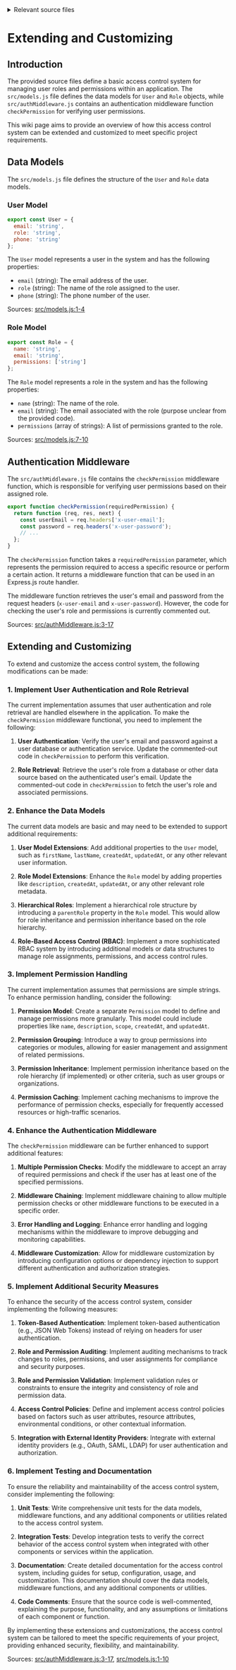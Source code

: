 <details>
<summary>Relevant source files</summary>

The following files were used as context for generating this wiki page:

- [src/models.js](https://github.com/agattani123/access-control-service/blob/main/src/models.js)
- [src/authMiddleware.js](https://github.com/agattani123/access-control-service/blob/main/src/authMiddleware.js)

</details>

# Extending and Customizing

## Introduction

The provided source files define a basic access control system for managing user roles and permissions within an application. The `src/models.js` file defines the data models for `User` and `Role` objects, while `src/authMiddleware.js` contains an authentication middleware function `checkPermission` for verifying user permissions.

This wiki page aims to provide an overview of how this access control system can be extended and customized to meet specific project requirements.

## Data Models

The `src/models.js` file defines the structure of the `User` and `Role` data models.

### User Model

```javascript
export const User = {
  email: 'string',
  role: 'string',
  phone: 'string'
};
```

The `User` model represents a user in the system and has the following properties:

- `email` (string): The email address of the user.
- `role` (string): The name of the role assigned to the user.
- `phone` (string): The phone number of the user.

Sources: [src/models.js:1-4]()

### Role Model

```javascript
export const Role = {
  name: 'string',
  email: 'string',
  permissions: ['string']
};
```

The `Role` model represents a role in the system and has the following properties:

- `name` (string): The name of the role.
- `email` (string): The email associated with the role (purpose unclear from the provided code).
- `permissions` (array of strings): A list of permissions granted to the role.

Sources: [src/models.js:7-10]()

## Authentication Middleware

The `src/authMiddleware.js` file contains the `checkPermission` middleware function, which is responsible for verifying user permissions based on their assigned role.

```javascript
export function checkPermission(requiredPermission) {
  return function (req, res, next) {
    const userEmail = req.headers['x-user-email'];
    const password = req.headers('x-user-password');
    // ...
  };
}
```

The `checkPermission` function takes a `requiredPermission` parameter, which represents the permission required to access a specific resource or perform a certain action. It returns a middleware function that can be used in an Express.js route handler.

The middleware function retrieves the user's email and password from the request headers (`x-user-email` and `x-user-password`). However, the code for checking the user's role and permissions is currently commented out.

Sources: [src/authMiddleware.js:3-17]()

## Extending and Customizing

To extend and customize the access control system, the following modifications can be made:

### 1. Implement User Authentication and Role Retrieval

The current implementation assumes that user authentication and role retrieval are handled elsewhere in the application. To make the `checkPermission` middleware functional, you need to implement the following:

1. **User Authentication**: Verify the user's email and password against a user database or authentication service. Update the commented-out code in `checkPermission` to perform this verification.

2. **Role Retrieval**: Retrieve the user's role from a database or other data source based on the authenticated user's email. Update the commented-out code in `checkPermission` to fetch the user's role and associated permissions.

### 2. Enhance the Data Models

The current data models are basic and may need to be extended to support additional requirements:

1. **User Model Extensions**: Add additional properties to the `User` model, such as `firstName`, `lastName`, `createdAt`, `updatedAt`, or any other relevant user information.

2. **Role Model Extensions**: Enhance the `Role` model by adding properties like `description`, `createdAt`, `updatedAt`, or any other relevant role metadata.

3. **Hierarchical Roles**: Implement a hierarchical role structure by introducing a `parentRole` property in the `Role` model. This would allow for role inheritance and permission inheritance based on the role hierarchy.

4. **Role-Based Access Control (RBAC)**: Implement a more sophisticated RBAC system by introducing additional models or data structures to manage role assignments, permissions, and access control rules.

### 3. Implement Permission Handling

The current implementation assumes that permissions are simple strings. To enhance permission handling, consider the following:

1. **Permission Model**: Create a separate `Permission` model to define and manage permissions more granularly. This model could include properties like `name`, `description`, `scope`, `createdAt`, and `updatedAt`.

2. **Permission Grouping**: Introduce a way to group permissions into categories or modules, allowing for easier management and assignment of related permissions.

3. **Permission Inheritance**: Implement permission inheritance based on the role hierarchy (if implemented) or other criteria, such as user groups or organizations.

4. **Permission Caching**: Implement caching mechanisms to improve the performance of permission checks, especially for frequently accessed resources or high-traffic scenarios.

### 4. Enhance the Authentication Middleware

The `checkPermission` middleware can be further enhanced to support additional features:

1. **Multiple Permission Checks**: Modify the middleware to accept an array of required permissions and check if the user has at least one of the specified permissions.

2. **Middleware Chaining**: Implement middleware chaining to allow multiple permission checks or other middleware functions to be executed in a specific order.

3. **Error Handling and Logging**: Enhance error handling and logging mechanisms within the middleware to improve debugging and monitoring capabilities.

4. **Middleware Customization**: Allow for middleware customization by introducing configuration options or dependency injection to support different authentication and authorization strategies.

### 5. Implement Additional Security Measures

To enhance the security of the access control system, consider implementing the following measures:

1. **Token-Based Authentication**: Implement token-based authentication (e.g., JSON Web Tokens) instead of relying on headers for user authentication.

2. **Role and Permission Auditing**: Implement auditing mechanisms to track changes to roles, permissions, and user assignments for compliance and security purposes.

3. **Role and Permission Validation**: Implement validation rules or constraints to ensure the integrity and consistency of role and permission data.

4. **Access Control Policies**: Define and implement access control policies based on factors such as user attributes, resource attributes, environmental conditions, or other contextual information.

5. **Integration with External Identity Providers**: Integrate with external identity providers (e.g., OAuth, SAML, LDAP) for user authentication and authorization.

### 6. Implement Testing and Documentation

To ensure the reliability and maintainability of the access control system, consider implementing the following:

1. **Unit Tests**: Write comprehensive unit tests for the data models, middleware functions, and any additional components or utilities related to the access control system.

2. **Integration Tests**: Develop integration tests to verify the correct behavior of the access control system when integrated with other components or services within the application.

3. **Documentation**: Create detailed documentation for the access control system, including guides for setup, configuration, usage, and customization. This documentation should cover the data models, middleware functions, and any additional components or utilities.

4. **Code Comments**: Ensure that the source code is well-commented, explaining the purpose, functionality, and any assumptions or limitations of each component or function.

By implementing these extensions and customizations, the access control system can be tailored to meet the specific requirements of your project, providing enhanced security, flexibility, and maintainability.

Sources: [src/authMiddleware.js:3-17](), [src/models.js:1-10]()